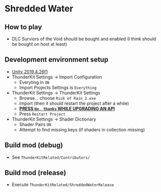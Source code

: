 # Shredded Water

## How to play
- DLC Surviors of the Void should be bought and enabled (I think should be bought on host at least) 

## Development environment setup

- [Unity 2019.4.26f1](unityhub://2019.4.26f1/e0392c6b2363)
- ThunderKit Settings -> Import Configuration
  - Everyting in `ON`
  - Import Projects Settings is `Everything`
- ThunderKit Settings -> ThunderKit Settings
  - Browse... choose `Risk of Rain 2.exe`
  - Import (then it should restart the project after a while)
  - [**PRESS `No, thanks` WHILE UPGRADING AN API**](https://discord.com/channels/786037647263924224/850009338021019688/1084167303769362494)
  - Press `Restart Project`
- ThunderKit Settings -> Shader Dictionary
  - Shader Pairs `ON`
  - Attempt to find missing keys (if shaders in collection missing)

## Build mod (debug)

- See `ThunderKitRelated/Contributors/`

## Build mod (release)

- Execute `ThunderKitRelated/ShreddedWaterRelease`
